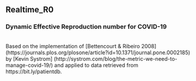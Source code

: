 ## Realtime_R0
### Dynamic Effective Reproduction number for COVID-19
<br>
Based on the implementation of [Bettencourt & Ribeiro 2008] (https://journals.plos.org/plosone/article?id=10.1371/journal.pone.0002185) by [Kevin Systrom] (http://systrom.com/blog/the-metric-we-need-to-manage-covid-19/) and applied to data retrieved from https://bit.ly/patientdb.
<br>

[1]: https://journals.plos.org/plosone/article?id=10.1371/journal.pone.0002185
[2]: http://systrom.com/blog/the-metric-we-need-to-manage-covid-19/



